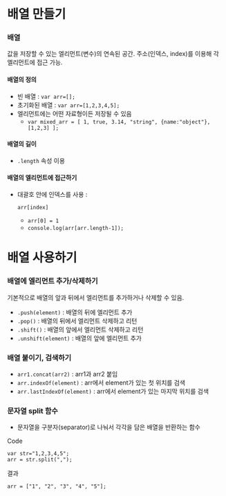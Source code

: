 # 배열 만들기

### 배열

값을 저장할 수 있는 엘리먼트(변수)의 연속된 공간. 주소(인덱스, index)를 이용해 각 엘리먼트에 접근 가능.

#### 배열의 정의

- 빈 배열 : `var arr=[];`
- 초기화된 배열 : `var arr=[1,2,3,4,5];`
- 엘리먼트에는 어떤 자료형이든 저장될 수 있음
  - `var mixed_arr = [ 1, true, 3.14, "string", {name:"object"}, [1,2,3] ];`

#### 배열의 길이

- `.length` 속성 이용

#### 배열의 엘리먼트에 접근하기

- 대괄호 안에 인덱스를 사용 :

  ```
  arr[index]
  ```

  - `arr[0] = 1`
  - `console.log(arr[arr.length-1]);`



# 배열 사용하기

### 배열에 엘리먼트 추가/삭제하기

기본적으로 배열의 앞과 뒤에서 엘리먼트를 추가하거나 삭제할 수 있음.

- `.push(element)` : 배열의 뒤에 엘리먼트 추가
- `.pop()` : 배열의 뒤에서 엘리먼트 삭제하고 리턴
- `.shift()` : 배열의 앞에서 엘리먼트 삭제하고 리턴
- `.unshift(element)` : 배열의 앞에 엘리먼트 추가

### 배열 붙이기, 검색하기

- `arr1.concat(arr2)` : arr1과 arr2 붙임
- `arr.indexOf(element)` : arr에서 element가 있는 첫 위치를 검색
- `arr.lastIndexOf(element)` : arr에서 element가 있는 마지막 위치를 검색

### 문자열 split 함수

- 문자열을 구분자(separator)로 나눠서 각각을 담은 배열을 반환하는 함수

Code

```
var str="1,2,3,4,5";
arr = str.split(",");
```

결과

```
arr = ["1", "2", "3", "4", "5"];
```



